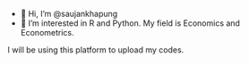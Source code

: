 - 👋 Hi, I’m @saujankhapung
- 👀 I’m interested in R and Python. My field is Economics and Econometrics.

I will be using this platform to upload my codes. 
